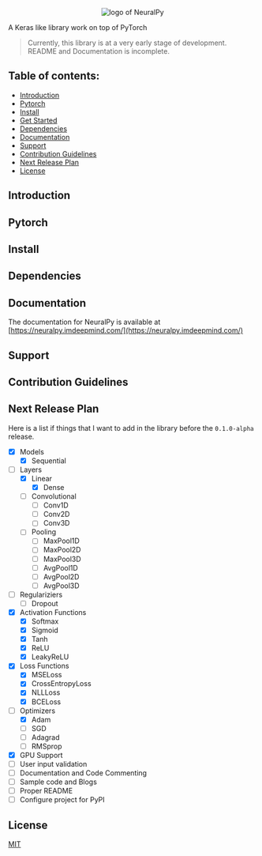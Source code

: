 <p align="center">
 <img src="https://user-images.githubusercontent.com/34741145/81591141-99752900-93d9-11ea-9ef6-cc2c68daaa19.png" alt="logo of NeuralPy" />
</p>

A Keras like library work on top of PyTorch

> Currently, this library is at a very early stage of development. README and Documentation is incomplete.

## Table of contents:
- [Introduction](#introduction)
- [Pytorch](#pytorch)
- [Install](#install)
- [Get Started](#get-started)
- [Dependencies](#dependencies)
- [Documentation](#documentation)
- [Support](#support)
- [Contribution Guidelines](#contribution-guidelines)
- [Next Release Plan](#next-release-plan)
- [License](#license)

## Introduction

## Pytorch

## Install

## Dependencies

## Documentation
The documentation for NeuralPy is available at [https://neuralpy.imdeepmind.com/](https://neuralpy.imdeepmind.com/)

## Support

## Contribution Guidelines

## Next Release Plan

Here is a list if things that I want to add in the library before the `0.1.0-alpha` release.
  * [x] Models
    * [x] Sequential
  * [ ] Layers
    * [x] Linear
      * [x] Dense
    * [ ] Convolutional
      * [ ] Conv1D
      * [ ] Conv2D
      * [ ] Conv3D
    * [ ] Pooling
      * [ ] MaxPool1D
      * [ ] MaxPool2D
      * [ ] MaxPool3D
      * [ ] AvgPool1D
      * [ ] AvgPool2D
      * [ ] AvgPool3D
  * [ ] Regulariziers
      * [ ] Dropout
  * [x] Activation Functions
      * [x] Softmax
      * [x] Sigmoid
      * [x] Tanh
      * [x] ReLU
      * [x] LeakyReLU
  * [x] Loss Functions
      * [x] MSELoss
      * [x] CrossEntropyLoss
      * [x] NLLLoss
      * [x] BCELoss
  * [ ] Optimizers
      * [x] Adam
      * [ ] SGD
      * [ ] Adagrad
      * [ ] RMSprop
  * [x] GPU Support
  * [ ] User input validation
  * [ ] Documentation and Code Commenting
  * [ ] Sample code and Blogs
  * [ ] Proper README
  * [ ] Configure project for PyPI

## License
[MIT](https://github.com/imdeepmind/NeuralPy/blob/master/LICENSE)
